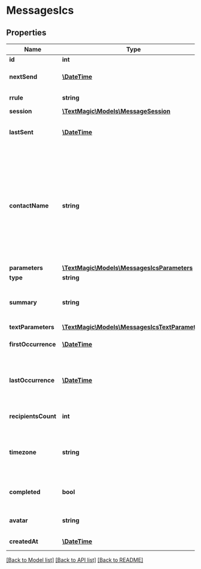 # MessagesIcs

## Properties
Name | Type | Description | Notes
------------ | ------------- | ------------- | -------------
**id** | **int** | Schedule ID. | 
**nextSend** | [**\DateTime**](\DateTime.md) | Next send date in [ISO 8601](https://en.wikipedia.org/?title&#x3D;ISO_8601) format. | 
**rrule** | **string** | [iCal RRULE](http://www.kanzaki.com/docs/ical/rrule.html) string. | 
**session** | [**\TextMagic\Models\MessageSession**](MessageSession.md) |  | 
**lastSent** | [**\DateTime**](\DateTime.md) | Date and time when last message has been sent. | 
**contactName** | **string** | Aggregated contact information. If the message scheduled to be sent to a single contact, a full name will be returned here. Otherwise, a total amount contacts will be returned. | 
**parameters** | [**\TextMagic\Models\MessagesIcsParameters**](MessagesIcsParameters.md) |  | 
**type** | **string** |  | 
**summary** | **string** | A human-readable summary of the sending schedule. | 
**textParameters** | [**\TextMagic\Models\MessagesIcsTextParameters**](MessagesIcsTextParameters.md) |  | 
**firstOccurrence** | [**\DateTime**](\DateTime.md) | First occurence date. | 
**lastOccurrence** | [**\DateTime**](\DateTime.md) | Last occurence date (could be &#x60;null&#x60; if the schedule is endless). | 
**recipientsCount** | **int** | Amount of actual recipients. | 
**timezone** | **string** | User-friendly timezone name (with spaces replaced by underscores). | 
**completed** | **bool** | Indicates that schedling has been completed. | 
**avatar** | **string** | A relative link to the contact avatar. | 
**createdAt** | [**\DateTime**](\DateTime.md) | Scheduling creation time. | 

[[Back to Model list]](../README.md#documentation-for-models) [[Back to API list]](../README.md#documentation-for-api-endpoints) [[Back to README]](../README.md)


